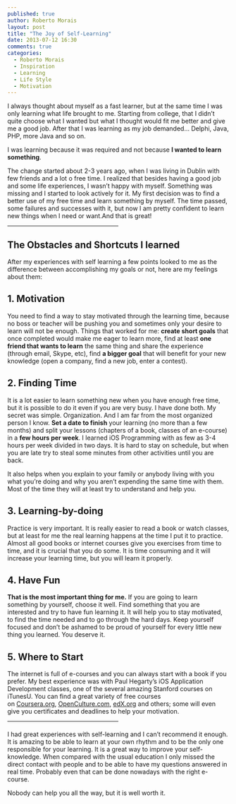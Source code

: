 ```yaml
---
published: true
author: Roberto Morais
layout: post
title: "The Joy of Self-Learning"
date: 2013-07-12 16:30
comments: true
categories:
  - Roberto Morais
  - Inspiration
  - Learning
  - Life Style
  - Motivation
---
```


I always thought about myself as a fast learner, but at the same time I was only learning what life brought to me. Starting from college, that I didn’t quite choose what I wanted but what I thought would fit me better and give me a good job. After that I was learning as my job demanded… Delphi, Java, PHP, more Java and so on.

I was learning because it was required and not because <strong>I wanted to learn something</strong>.

<!--more-->

The change started about 2-3 years ago, when I was living in Dublin with few friends and a lot o free time. I realized that besides having a good job and some life experiences, I wasn’t happy with myself. Something was missing and I started to look actively for it. My first decision was to find a better use of my free time and learn something by myself. The time passed, some failures and successes with it, but now I am pretty confident to learn new things when I need or want.And that is great!

<hr style="width: 50%; align: center; margin-bottom: 20px; margin-top: 10px;" />

## The Obstacles and Shortcuts I learned
After my experiences with self learning a few points looked to me as the difference between accomplishing my goals or not, here are my feelings about them:

## 1. Motivation

You need to find a way to stay motivated through the learning time, because no boss or teacher will be pushing you and sometimes only your desire to learn will not be enough. Things that worked for me: **create short goals** that once completed would make me eager to learn more, find at least <strong>one friend that wants to learn</strong> the same thing and share the experience (through email, Skype, etc), find <strong>a bigger goal</strong> that will benefit for your new knowledge (open a company, find a new job, enter a contest).

## 2. Finding Time

It is a lot easier to learn something new when you have enough free time, but it is possible to do it even if you are very busy. I have done both. My secret was simple. Organization. And I am far from the most organized person I know. <strong>Set a date to finish</strong> your learning (no more than a few months) and split your lessons (chapters of a book, classes of an e-course) in a <strong>few hours per week</strong>. I learned iOS Programming with as few as 3-4 hours per week divided in two days. It is hard to stay on schedule, but when you are late try to steal some minutes from other activities until you are back.

It also helps when you<strong> </strong>explain to your family or anybody living with you what you’re doing and why you aren’t expending the same time with them. Most of the time they will at least try to understand and help you.

## 3. Learning-by-doing

Practice is very important. It is really easier to read a book or watch classes, but at least for me the real learning happens at the time I put it to practice. Almost all good books or internet courses give you exercises from time to time, and it is crucial that you do some. It is time consuming and it will increase your learning time, but you will learn it properly.

## 4. Have Fun

<strong>That is the most important thing for me.</strong> If you are going to learn something by yourself, choose it well. Find something that you are interested and try to have fun learning it. It will help you to stay motivated, to find the time needed and to go through the hard days. Keep yourself focused and don’t be ashamed to be proud of yourself for every little new thing you learned. You deserve it.

## 5. Where to Start

The internet is full of e-courses and you can always start with a book if you prefer. My best experience was with Paul Hegarty’s iOS Application Development classes, one of the several amazing Stanford courses on iTunesU. You can find a great variety of free courses on <a href="https://www.coursera.org/" target="_blank">Coursera.org</a>, <a href="http://www.openculture.com/" target="_blank">OpenCulture.com</a>, <a href="https://www.edx.org/" target="_blank">edX.org</a> and others; some will even give you certificates and deadlines to help your motivation.

<hr style="width: 50%; align: center; margin-bottom: 20px; margin-top: 10px;" />

I had great experiences with self-learning and I can’t recommend it enough. It is amazing to be able to learn at your own rhythm and to be the only one responsible for your learning. It is a great way to improve your self-knowledge. When compared with the usual education I only missed the direct contact with people and to be able to have my questions answered in real time. Probably even that can be done nowadays with the right e-course.

Nobody can help you all the way, but it is well worth it.

